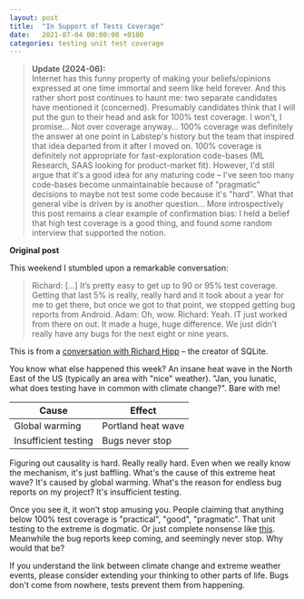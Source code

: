 ```yaml
---
layout: post
title:  "In Support of Tests Coverage"
date:   2021-07-04 00:00:00 +0100
categories: testing unit test coverage
---
```


> **Update (2024-06):**  
> Internet has this funny property of making your beliefs/opinions expressed at one time immortal and seem like held forever. And this rather short post continues to haunt me: two separate candidates have mentioned it (concerned). Presumably candidates think that I will put the gun to their head and ask for 100% test coverage. I won't, I promise... Not over coverage anyway... 
> 100% coverage was definitely the answer at one point in Labstep's history but the team that inspired that idea departed from it after I moved on. 100% coverage is definitely not appropriate for fast-exploration code-bases (ML Research, SAAS looking for product-market fit). However, I'd still argue that it's a good idea for any maturing code – I've seen too many code-bases become unmaintainable because of "pragmatic" decisions to maybe not test some code because it's "hard". What that general vibe is driven by is another question... 
> More introspectively this post remains a clear example of confirmation bias: I held a belief that high test coverage is a good thing, and found some random interview that supported the notion.

**Original post** 

This weekend I stumbled upon a remarkable conversation: 

> Richard: [...] It’s pretty easy to get up to 90 or 95% test coverage. Getting that last 5% is really, really hard and it took about a year for me to get there, but once we got to that point, we stopped 
> getting bug reports from Android.
> Adam: Oh, wow.
> Richard: Yeah. IT just worked from there on out. It made a huge, huge difference. We just didn’t really have any bugs for the next eight or nine years.

This is from a [conversation with Richard Hipp](https://corecursive.com/066-sqlite-with-richard-hipp/) – the creator of SQLite. 

You know what else happened this week? An insane heat wave in the North East of the US (typically an area with "nice" weather). "Jan, you lunatic, what does testing have in common with climate change?". Bare with me!

| Cause      | Effect |
| ----------- | ----------- |
| Global warming      | Portland heat wave       |
| Insufficient testing   | Bugs never stop        |

Figuring out causality is hard. Really really hard. Even when we really know the mechanism, it's just baffling. What's the cause of this extreme heat wave? It's caused by global warming. What's the reason for endless bug reports on my project? It's insufficient testing. 

Once you see it, it won't stop amusing you. People claiming that anything below 100% test coverage is "practical", "good", "pragmatic". That unit testing to the extreme is dogmatic. Or just complete nonsense like [this](https://blog.bitgloss.ro/2020/10/stop-mocking-your-system/). Meanwhile the bug reports keep coming, and seemingly never stop. Why would that be? 

If you understand the link between climate change and extreme weather events, please consider extending your thinking to other parts of life. Bugs don't come from nowhere, tests prevent them from happening. 


